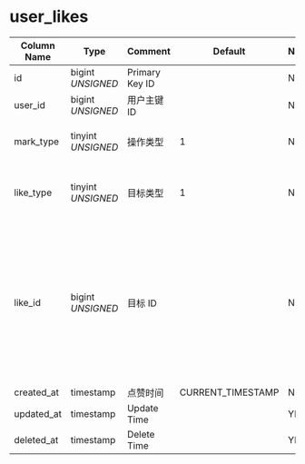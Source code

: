 # user_likes

| Column Name | Type | Comment | Default | Null | Remark |
| --- | --- | --- | --- | --- | --- |
| id | bigint *UNSIGNED* | Primary Key ID |  | NO | 自动递赠 |
| user_id | bigint *UNSIGNED* | 用户主键 ID |  | NO | 关联字段 [users->id](users.md) |
| mark_type | tinyint *UNSIGNED* | 操作类型 | 1 | NO | 1.正向（赞） / 2.反向（踩） |
| like_type | tinyint *UNSIGNED* | 目标类型 | 1 | NO | 1.用户 / 2.小组 / 3.话题 / 4.帖子 / 5.评论 |
| like_id | bigint *UNSIGNED* | 目标 ID |  | NO | 1.关联字段 users > id<br>2.关联字段 groups > id<br>3.关联字段 hashtags > id<br>4.关联字段 posts > id<br>5.关联字段 comments > id |
| created_at | timestamp | 点赞时间 | CURRENT_TIMESTAMP | NO |  |
| updated_at | timestamp | Update Time |  | YES |  |
| deleted_at | timestamp | Delete Time |  | YES |  |